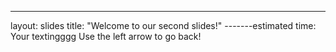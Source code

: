 ---
layout: slides
title: "Welcome to our second slides!"
-------estimated time:
Your textingggg
Use the left arrow to go back!